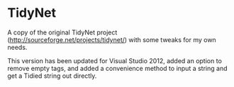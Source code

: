 TidyNet
=======

A copy of the original TidyNet project (http://sourceforge.net/projects/tidynet/) with some tweaks for my own needs.

This version has been updated for Visual Studio 2012, added an option to remove empty tags, and added a convenience method to input a string and get a Tidied string out directly.